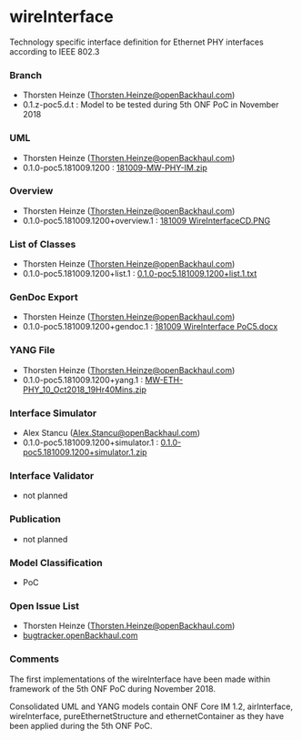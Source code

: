 # wireInterface
Technology specific interface definition for Ethernet PHY interfaces according to IEEE 802.3

### Branch
- Thorsten Heinze (Thorsten.Heinze@openBackhaul.com)
- 0.1.z-poc5.d.t : Model to be tested during 5th ONF PoC in November 2018

### UML
- Thorsten Heinze (Thorsten.Heinze@openBackhaul.com)
- 0.1.0-poc5.181009.1200 : [181009-MW-PHY-IM.zip](./181009-MW-PHY-IM.zip)

### Overview 
- Thorsten Heinze (Thorsten.Heinze@openBackhaul.com)
- 0.1.0-poc5.181009.1200+overview.1 : [181009 WireInterfaceCD.PNG](./181009%20WireInterfaceCD.PNG)

### List of Classes
- Thorsten Heinze (Thorsten.Heinze@openBackhaul.com)
- 0.1.0-poc5.181009.1200+list.1 : [0.1.0-poc5.181009.1200+list.1.txt](./0.1.0-poc5.181009.1200%2Blist.1.txt)

### GenDoc Export
- Thorsten Heinze (Thorsten.Heinze@openBackhaul.com)
- 0.1.0-poc5.181009.1200+gendoc.1 : [181009 WireInterface PoC5.docx](./181009%20WireInterface%20PoC5.docx)

### YANG File
- Thorsten Heinze (Thorsten.Heinze@openBackhaul.com)
- 0.1.0-poc5.181009.1200+yang.1 : [MW-ETH-PHY_10_Oct2018_19Hr40Mins.zip](./MW-ETH-PHY_10_Oct2018_19Hr40Mins.zip)

### Interface Simulator
- Alex Stancu (Alex.Stancu@openBackhaul.com)
- 0.1.0-poc5.181009.1200+simulator.1 : [0.1.0-poc5.181009.1200+simulator.1.zip](./0.1.0-poc5.181009.1200%2Bsimulator.1.zip)

### Interface Validator
- not planned

### Publication
- not planned

### Model Classification
- PoC

### Open Issue List
- Thorsten Heinze (Thorsten.Heinze@openBackhaul.com)
- [bugtracker.openBackhaul.com](bugtracker.openBackhaul.com)

### Comments 
The first implementations of the wireInterface have been made within framework of the 5th ONF PoC during November 2018.

Consolidated UML and YANG models contain ONF Core IM 1.2, airInterface, wireInterface, pureEthernetStructure and ethernetContainer as they have been applied during the 5th ONF PoC.
